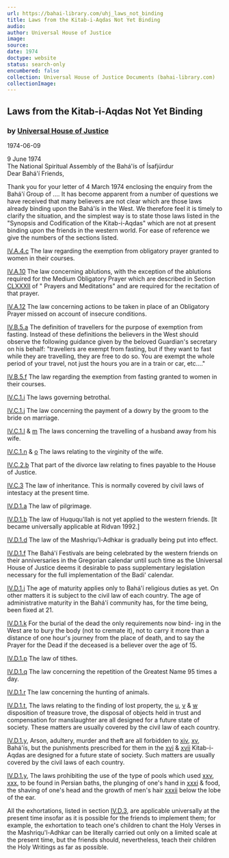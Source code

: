 ```yaml
---
url: https://bahai-library.com/uhj_laws_not_binding
title: Laws from the Kitab-i-Aqdas Not Yet Binding
audio: 
author: Universal House of Justice
image: 
source: 
date: 1974
doctype: website
status: search-only
encumbered: false
collection: Universal House of Justice Documents (bahai-library.com)
collectionImage: 
---
```



## Laws from the Kitab-i-Aqdas Not Yet Binding

### by [Universal House of Justice](https://bahai-library.com/author/Universal+House+of+Justice)

1974-06-09


9 June 1974  
The National Spiritual Assembly of the Bahá'ís of Ísafjürdur  
Dear Bahá'í Friends,

Thank you for your letter of 4 March 1974 enclosing the enquiry from the Bahá'í Group of .... It has become apparent from a number of questions we have received that many believers are not clear which are those laws already binding upon the Bahá'ís in the West. We therefore feel it is timely to clarify the situation, and the simplest way is to state those laws listed in the "Synopsis and Codification of the Kitab-i-Aqdas" which are not at present binding upon the friends in the western world. For ease of reference we give the numbers of the sections listed.

[IV.A.4.c](http://bahai-library.com/writings/bahaullah/aqdas/synopsis.html#IV.A.4.c) The law regarding the exemption from obligatory prayer granted to women in their courses.

[IV.A.10](http://bahai-library.com/writings/bahaullah/aqdas/synopsis.html#IV.A.10) The law concerning ablutions, with the exception of the ablutions required for the Medium Obligatory Prayer which are described in Section [CLXXXII](http://bahai-library.com/writings/bahaullah/pm/182.html) of " Prayers and Meditations" and are required for the recitation of that prayer.

[IV.A.12](http://bahai-library.com/writings/bahaullah/aqdas/synopsis.html#IV.A.12) The law concerning actions to be taken in place of an Obligatory Prayer missed on account of insecure conditions.

[IV.B.5.a](http://bahai-library.com/writings/bahaullah/aqdas/synopsis.html#IV.B.5) The definition of travellers for the purpose of exemption from fasting. Instead of these definitions the believers in the West should observe the following guidance given by the beloved Guardian's secretary on his behalf: "travellers are exempt from fasting, but if they want to fast while they are travelling, they are free to do so. You are exempt the whole period of your travel, not just the hours you are in a train or car, etc...."

[IV.B.5.f](http://bahai-library.com/writings/bahaullah/aqdas/synopsis.html#IV.B.5.f) The law regarding the exemption from fasting granted to women in their courses.

[IV.C.1.i](http://bahai-library.com/writings/bahaullah/aqdas/synopsis.html#IV.C.1) The laws governing betrothal.

[IV.C.1.j](http://bahai-library.com/writings/bahaullah/aqdas/synopsis.html#IV.C.1.j) The law concerning the payment of a dowry by the groom to the bride on marriage.

[IV.C.1.l](http://bahai-library.com/writings/bahaullah/aqdas/synopsis.html#IV.C.1.l) & [m](http://bahai-library.com/writings/bahaullah/aqdas/synopsis.html#IV.C.1.m) The laws concerning the travelling of a husband away from his wife.

[IV.C.1.n](http://bahai-library.com/writings/bahaullah/aqdas/synopsis.html#IV.C.1.n) & [o](http://bahai-library.com/writings/bahaullah/aqdas/synopsis.html#IV.C.1.o) The laws relating to the virginity of the wife.

[IV.C.2.b](http://bahai-library.com/writings/bahaullah/aqdas/synopsis.html#IV.C.2.b) That part of the divorce law relating to fines payable to the House of Justice.

[IV.C.3](http://bahai-library.com/writings/bahaullah/aqdas/synopsis.html#IV.C.3) The law of inheritance. This is normally covered by civil laws of intestacy at the present time.

[IV.D.1.a](http://bahai-library.com/writings/bahaullah/aqdas/synopsis.html#IV.D.1.a) The law of pilgrimage.

[IV.D.1.b](http://bahai-library.com/writings/bahaullah/aqdas/synopsis.html#IV.D.1.b) The law of Huququ'llah is not yet applied to the western friends. \[It became universally applicable at Ridvan 1992.\]

[IV.D.1.d](http://bahai-library.com/writings/bahaullah/aqdas/synopsis.html#IV.D.1.d) The law of the Mashriqu'l-Adhkar is gradually being put into effect.

[IV.D.1.f](http://bahai-library.com/writings/bahaullah/aqdas/synopsis.html#IV.D.1.f) The Bahá'í Festivals are being celebrated by the western friends on their anniversaries in the Gregorian calendar until such time as the Universal House of Justice deems it desirable to pass supplementary legislation necessary for the full implementation of the Badi' calendar.

[IV.D.1.j](http://bahai-library.com/writings/bahaullah/aqdas/synopsis.html#IV.D.1.j) The age of maturity applies only to Bahá'í religious duties as yet. On other matters it is subject to the civil law of each country. The age of administrative maturity in the Bahá'í community has, for the time being, been fixed at 21.

[IV.D.1.k](http://bahai-library.com/writings/bahaullah/aqdas/synopsis.html#IV.D.1.k) For the burial of the dead the only requirements now bind- ing in the West are to bury the body (not to cremate it), not to carry it more than a distance of one hour's journey from the place of death, and to say the Prayer for the Dead if the deceased is a believer over the age of 15.

[IV.D.1.p](http://bahai-library.com/writings/bahaullah/aqdas/synopsis.html#IV.D.1.p) The law of tithes.

[IV.D.1.q](http://bahai-library.com/writings/bahaullah/aqdas/synopsis.html#IV.D.1.q) The law concerning the repetition of the Greatest Name 95 times a day.

[IV.D.1.r](http://bahai-library.com/writings/bahaullah/aqdas/synopsis.html#IV.D.1.r) The law concerning the hunting of animals.

[IV.D.1.t](http://bahai-library.com/writings/bahaullah/aqdas/synopsis.html#IV.D.1.t), The laws relating to the finding of lost property, the [u](http://bahai-library.com/writings/bahaullah/aqdas/synopsis.html#IV.D.1.u), [v](http://bahai-library.com/writings/bahaullah/aqdas/synopsis.html#IV.D.1.v) & [w](http://bahai-library.com/writings/bahaullah/aqdas/synopsis.html#IV.D.1.w) disposition of treasure trove, the disposal of objects held in trust and compensation for manslaughter are all designed for a future state of society. These matters are usually covered by the civil law of each country.

[IV.D.1.y](http://bahai-library.com/writings/bahaullah/aqdas/synopsis.html#IV.D.1.y), Arson, adultery, murder and theft are all forbidden to [xiv](http://bahai-library.com/writings/bahaullah/aqdas/synopsis.html#IV.D.1.y.xiv), [xv](http://bahai-library.com/writings/bahaullah/aqdas/synopsis.html#IV.D.1.y.xv), Bahá'ís, but the punishments prescribed for them in the [xvi](http://bahai-library.com/writings/bahaullah/aqdas/synopsis.html#IV.D.1.y.xvi) & [xvii](http://bahai-library.com/writings/bahaullah/aqdas/synopsis.html#IV.D.1.y.xvii) Kitab-i-Aqdas are designed for a future state of society. Such matters are usually covered by the civil laws of each country.

[IV.D.1.y](http://bahai-library.com/writings/bahaullah/aqdas/synopsis.html#IV.D.1.y), The laws prohibiting the use of the type of pools which used [xxv](http://bahai-library.com/writings/bahaullah/aqdas/synopsis.html#IV.D.1.y.xxv), [xxx](http://bahai-library.com/writings/bahaullah/aqdas/synopsis.html#IV.D.1.y.xxx), to be found in Persian baths, the plunging of one's hand in [xxxi](http://bahai-library.com/writings/bahaullah/aqdas/synopsis.html#IV.D.1.y.xxxi) & food, the shaving of one's head and the growth of men's hair [xxxii](http://bahai-library.com/writings/bahaullah/aqdas/synopsis.html#IV.D.1.y.xxxii) below the lobe of the ear.

All the exhortations, listed in section [IV.D.3](http://bahai-library.com/writings/bahaullah/aqdas/synopsis.html#IV.D.3), are applicable universally at the present time insofar as it is possible for the friends to implement them; for example, the exhortation to teach one's children to chant the Holy Verses in the Mashriqu'l-Adhkar can be literally carried out only on a limited scale at the present time, but the friends should, nevertheless, teach their children the Holy Writings as far as possible.
